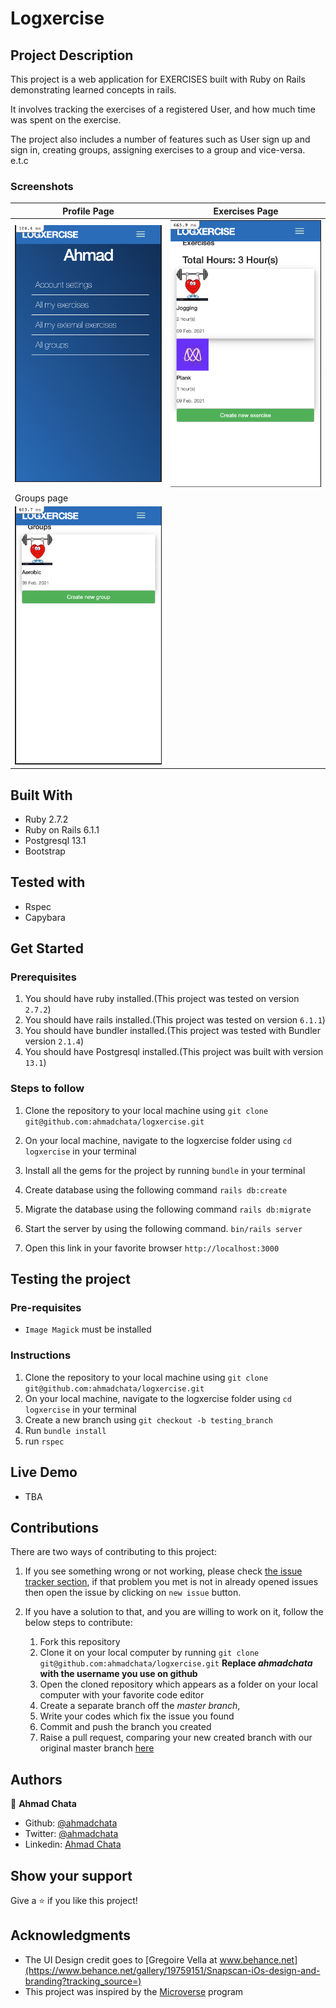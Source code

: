 # Logxercise

## Project Description

This project is a web application for EXERCISES built with Ruby on Rails demonstrating learned concepts in rails.

It involves tracking the exercises of a registered User, and how much time was spent on the exercise.

The project also includes a number of features such as User sign up and sign in, creating groups, assigning exercises to a group and vice-versa. e.t.c

### Screenshots

|Profile Page|Exercises Page
|-|-|
|![](docs/Profile.png)|![](docs/Exercise.png)
|Groups page|
|![](docs/groups.png)|

## Built With

- Ruby 2.7.2
- Ruby on Rails 6.1.1
- Postgresql 13.1
- Bootstrap

## Tested with
- Rspec
- Capybara

## Get Started

### Prerequisites
1. You should have ruby installed.(This project was tested on version `2.7.2`)
1. You should have rails installed.(This project was tested on version `6.1.1`)
1. You should have bundler installed.(This project was tested with Bundler version `2.1.4`)
1. You should have Postgresql installed.(This project was built with version `13.1`)


### Steps to follow
1. Clone the repository to your local machine using `git clone git@github.com:ahmadchata/logxercise.git`
1. On your local machine, navigate to the logxercise folder using `cd logxercise` in your terminal
1. Install all the gems for the project by running `bundle` in your terminal
1. Create database using the following command `rails db:create`
1. Migrate the database using the following command
`rails db:migrate`
1. Start the server by using the following command.
`bin/rails server`

1. Open this link in your favorite browser `http://localhost:3000`

## Testing the project

### Pre-requisites
- `Image Magick` must be installed

### Instructions
1. Clone the repository to your local machine using `git clone git@github.com:ahmadchata/logxercise.git`
1. On your local machine, navigate to the logxercise folder using `cd logxercise` in your terminal
1. Create a new branch using `git checkout -b testing_branch`
1. Run `bundle install`
1. run `rspec`

## Live Demo

- TBA

## Contributions

  There are two ways of contributing to this project:

1.  If you see something wrong or not working, please check [the issue tracker section](https://github.com/ahmadchata/logxercise/issues), if that problem you met is not in already opened issues then open the issue by clicking on `new issue` button.

2.  If you have a solution to that, and you are willing to work on it, follow the below steps to contribute:
    1.  Fork this repository
    1.  Clone it on your local computer by running `git clone git@github.com:ahmadchata/logxercise.git` __Replace *ahmadchata* with the username you use on github__
    1.  Open the cloned repository which appears as a folder on your local computer with your favorite code editor
    1.  Create a separate branch off the *master branch*,
    1.  Write your codes which fix the issue you found
    1.  Commit and push the branch you created
    1.  Raise a pull request, comparing your new created branch with our original master branch [here](https://github.com/ahmadchata/logxercise)

## Authors

👤 **Ahmad Chata**

- Github: [@ahmadchata](https://github.com/ahmadchata)
- Twitter: [@ahmadchata](https://twitter.com/ahmadchata)
- Linkedin: [Ahmad Chata](https://linkedin.com/in/ahmadchata)


## Show your support

Give a ⭐️ if you like this project!

## Acknowledgments
- The UI Design credit goes to [Gregoire Vella at www.behance.net](https://www.behance.net/gallery/19759151/Snapscan-iOs-design-and-branding?tracking_source=)
- This project was inspired by the [Microverse](https:www.microverse.org) program
